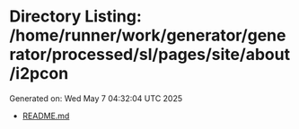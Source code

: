 # Directory Listing: /home/runner/work/generator/generator/processed/sl/pages/site/about/i2pcon
Generated on: Wed May  7 04:32:04 UTC 2025

- [README.md](README.md)
